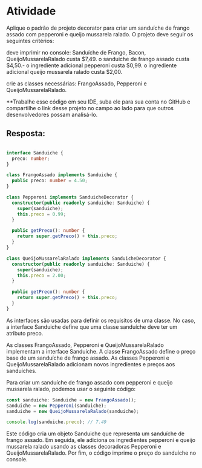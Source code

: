 # Atividade

Aplique o padrão de projeto decorator para criar um sanduíche de frango assado com pepperoni e queijo mussarela ralado. O projeto
deve seguir os seguintes critérios:

deve imprimir no console: Sanduíche de Frango, Bacon, QueijoMussarelaRalado custa $7,49.
o sanduiche de frango assado custa $4,50.- o ingrediente adicional pepperoni custa $0,99.
o ingrediente adicional queijo mussarela ralado custa $2,00.

crie as classes necessárias: FrangoAssado, Pepperoni e QueijoMussarelaRalado.

**Trabalhe esse código em seu IDE, suba ele para sua conta no GitHub e compartilhe o link desse projeto no campo ao lado para que outros desenvolvedores possam analisá-lo.

## Resposta:


``` TypeScript

interface Sanduiche {
  preco: number;
}

class FrangoAssado implements Sanduiche {
  public preco: number = 4.50;
}

class Pepperoni implements SanduicheDecorator {
  constructor(public readonly sanduiche: Sanduiche) {
    super(sanduiche);
    this.preco = 0.99;
  }

  public getPreco(): number {
    return super.getPreco() + this.preco;
  }
}

class QueijoMussarelaRalado implements SanduicheDecorator {
  constructor(public readonly sanduiche: Sanduiche) {
    super(sanduiche);
    this.preco = 2.00;
  }

  public getPreco(): number {
    return super.getPreco() + this.preco;
  }
}

``` 
As interfaces são usadas para definir os requisitos de uma classe. No caso, a interface Sanduiche define que uma classe sanduíche deve ter um atributo preco.

As classes FrangoAssado, Pepperoni e QueijoMussarelaRalado implementam a interface Sanduiche. A classe FrangoAssado define o preço base de um sanduíche de frango assado. As classes Pepperoni e QueijoMussarelaRalado adicionam novos ingredientes e preços aos sanduíches.

Para criar um sanduíche de frango assado com pepperoni e queijo mussarela ralado, podemos usar o seguinte código:

``` TypeScript
const sanduiche: Sanduiche = new FrangoAssado();
sanduiche = new Pepperoni(sanduiche);
sanduiche = new QueijoMussarelaRalado(sanduiche);

console.log(sanduiche.preco); // 7.49

```
Este código cria um objeto Sanduiche que representa um sanduíche de frango assado. Em seguida, ele adiciona os ingredientes pepperoni e queijo mussarela ralado usando as classes decoradoras Pepperoni e QueijoMussarelaRalado. Por fim, o código imprime o preço do sanduíche no console.